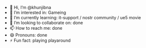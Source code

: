 - 👋 Hi, I’m @khunjibna
- 👀 I’m interested in: Gameing
- 🌱 I’m currently learning: it-support / nostr community / ue5 movie
- 💞️ I’m looking to collaborate on: done
- 📫 How to reach me: done
- 😄 Pronouns: done
- ⚡ Fun fact: playing playaround

<!---
khunjibna/khunjibna is a ✨ special ✨ repository because its `README.md` (this file) appears on your GitHub profile.
You can click the Preview link to take a look at your changes.
--->
